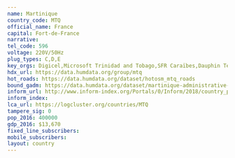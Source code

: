 ```yaml
---
name: Martinique
country_code: MTQ
official_name: France
capital: Fort-de-France
narrative:
tel_code: 596
voltage: 220V/50Hz
plug_types: C,D,E
key_orgs: Digicel,Microsoft Trinidad and Tobago,SFR Caraïbes,Dauphin Telecom,Mediaserv,ARCEP
hdx_url: https://data.humdata.org/group/mtq
hot_roads: https://data.humdata.org/dataset/hotosm_mtq_roads
bound_gadm: https://data.humdata.org/dataset/martinique-administrative-level-0-nation-level-1-arrondissement-and-level-2-commune-boundaries
inform_url: http://www.inform-index.org/Portals/0/Inform/2018/country_profiles/MTQ.pdf
inform_index:
lca_url: https://logcluster.org/countries/MTQ
tampere_sig: 0
pop_2016: 400000
gdp_2016: $13,670
fixed_line_subscribers:
mobile_subscribers:
layout: country
---
```

